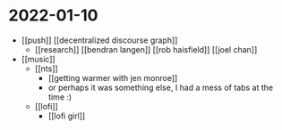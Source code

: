 # 2022-01-10

- [[push]] [[decentralized discourse graph]]
  - [[research]] [[bendran langen]] [[rob haisfield]] [[joel chan]]
- [[music]]
  - [[nts]]
    - [[getting warmer with jen monroe]]
    - or perhaps it was something else, I had a mess of tabs at the time :)
  - [[lofi]]
    - [[lofi girl]]
